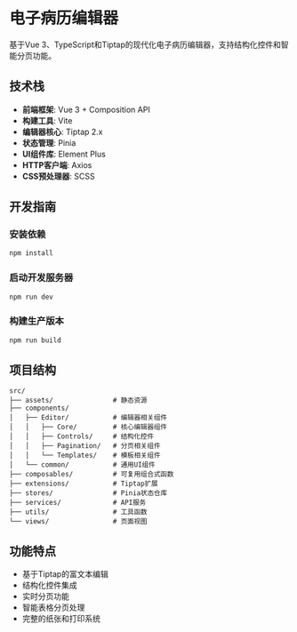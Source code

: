 # 电子病历编辑器

基于Vue 3、TypeScript和Tiptap的现代化电子病历编辑器，支持结构化控件和智能分页功能。

## 技术栈

- **前端框架**: Vue 3 + Composition API
- **构建工具**: Vite
- **编辑器核心**: Tiptap 2.x
- **状态管理**: Pinia
- **UI组件库**: Element Plus
- **HTTP客户端**: Axios
- **CSS预处理器**: SCSS

## 开发指南

### 安装依赖

```bash
npm install
```

### 启动开发服务器

```bash
npm run dev
```

### 构建生产版本

```bash
npm run build
```

## 项目结构

```
src/
├── assets/               # 静态资源
├── components/
│   ├── Editor/           # 编辑器相关组件
│   │   ├── Core/         # 核心编辑器组件
│   │   ├── Controls/     # 结构化控件
│   │   ├── Pagination/   # 分页相关组件
│   │   └── Templates/    # 模板相关组件
│   └── common/           # 通用UI组件
├── composables/          # 可复用组合式函数
├── extensions/           # Tiptap扩展
├── stores/               # Pinia状态仓库
├── services/             # API服务
├── utils/                # 工具函数
└── views/                # 页面视图
```

## 功能特点

- 基于Tiptap的富文本编辑
- 结构化控件集成
- 实时分页功能
- 智能表格分页处理
- 完整的纸张和打印系统
